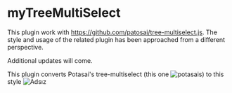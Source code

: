 # myTreeMultiSelect
This plugin work with https://github.com/patosai/tree-multiselect.js.  The style and usage of the related plugin has been approached from a different perspective.

Additional updates will come.

This plugin converts Potasai's tree-multiselect (this one ![potasais](https://user-images.githubusercontent.com/33549265/177539861-64578169-52dd-402a-ba0f-80ce0a75e8f2.png)) to this style ![Adsız](https://user-images.githubusercontent.com/33549265/177539943-cd5abd0d-22e4-451c-b3fb-12438e81bf3f.png)


